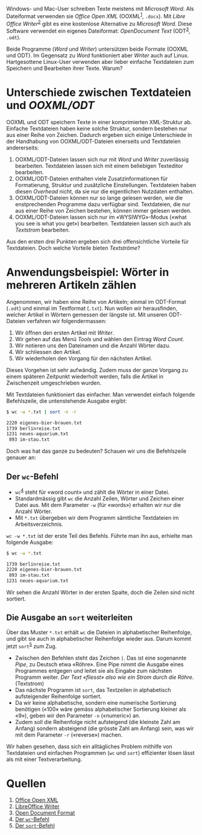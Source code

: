 Windows- und Mac-User schreiben Texte meistens mit _Microsoft Word_. Als
Dateiformat verwenden sie _Office Open XML_ (OOXML<sup>[1](#1)</sup>, `.docx`).
Mit _Libre Office Writer_<sup>[2](#2)</sup> gibt es eine kostenlose Alternative
zu _Microsoft Word_.  Diese Software verwendet ein eigenes Dateiformat:
_OpenDocument Text_ (ODT<sup>[3](#3)</sup>, `.odt`).

Beide Programme (_Word_ und _Writer_) untersützen beide Formate (OOXML und ODT).
Im Gegensatz zu _Word_ funktioniert aber _Writer_ auch auf Linux. Hartgesottene
Linux-User verwenden aber lieber einfache Textdateien zum Speichern und
Bearbeiten ihrer Texte. Warum?

# Unterschiede zwischen Textdateien und _OOXML/ODT_

OOXML und ODT speichern Texte in einer komprimierten XML-Struktur ab. Einfache
Textdateien haben keine solche Struktur, sondern bestehen nur aus einer Reihe
von Zeichen. Dadurch ergeben sich einige Unterschiede in der Handhabung von
OOXML/ODT-Dateien einerseits und Textdateien andererseits:

1. OOXML/ODT-Dateien lassen sich nur mit _Word_ und _Writer_ zuverlässig
bearbeiten. Textdateien lassen sich mit einem beliebigen Texteditor bearbeiten.
2. OOXML/ODT-Dateien enthalten viele Zusatzinformationen für Formatierung,
Struktur und zusätzliche Einstellungen. Textdateien haben diesen _Overhead_
nicht, da sie nur die eigentlichen Nutzdaten enthalten.
3. OOXML/ODT-Dateien können nur so lange gelesen werden, wie die enstprechenden
Programme dazu verfügbar sind. Textdateien, die nur aus einer Reihe von Zeichen
bestehen, können immer gelesen werden.
4. OOXML/ODT-Dateien lassen sich nur im «WYSIWYG»-Modus («what you see is what
you get») bearbeiten. Textdateien lassen sich auch als _Textstrom_ bearbeiten.

Aus den ersten drei Punkten ergeben sich drei offensichtliche Vorteile für
Textdateien. Doch welche Vorteile bieten _Textströme_?

# Anwendungsbeispiel: Wörter in mehreren Artikeln zählen

Angenommen, wir haben eine Reihe von Artikeln; einmal im ODT-Format (`.odt`) und
einmal im Textformat (`.txt`). Nun wollen wir herausfinden, welcher Artikel in
Wörtern gemessen der längste ist. Mit unseren ODT-Dateien verfahren wir
folgendermassen:

1. Wir öffnen den ersten Artikel mit _Writer_.
2. Wir gehen auf das Menü _Tools_ und wählen den Eintrag _Word Count_.
3. Wir notieren uns den Dateinamen und die Anzahl Wörter dazu.
4. Wir schliessen den Artikel.
5. Wir wiederholen den Vorgang für den nächsten Artikel.

Dieses Vorgehen ist sehr aufwändig. Zudem muss der ganze Vorgang zu einem
späteren Zeitpunkt wiederholt werden, falls die Artikel in Zwischenzeit
umgeschrieben wurden.

Mit Textdateien funktioniert das einfacher. Man verwendet einfach folgende
Befehlszeile, die untenstehende Ausgabe ergibt:

```bash
$ wc -w *.txt | sort -n -r

2220 eigenes-bier-brauen.txt
1739 berlinreise.txt
1231 neues-aquarium.txt
 893 im-stau.txt
```

Doch was hat das ganze zu bedeuten? Schauen wir uns die Befehlszeile genauer an:

## Der `wc`-Befehl

- `wc`<sup>[4](#4)</sup>  steht für «word count» und zählt die Wörter in einer Datei. 
- Standardmässig gibt `wc` die Anzahl Zeilen, Wörter und Zeichen einer Datei
  aus. Mit dem Parameter `-w` (für «words») erhalten wir nur die Anzahl Wörter.
- Mit `*.txt` übergeben wir dem Programm sämtliche Textdateien im
  Arbeitsverzeichnis.

`wc -w *.txt` ist der erste Teil des Befehls. Führte man ihn aus, erhielte
man folgende Ausgabe:

```bash
$ wc -w *.txt

1739 berlinreise.txt
2220 eigenes-bier-brauen.txt
 893 im-stau.txt
1231 neues-aquarium.txt
```

Wir sehen die Anzahl Wörter in der ersten Spalte, doch die Zeilen sind nicht
sortiert.

## Die Ausgabe an `sort` weiterleiten

Über das Muster `*.txt` erhält `wc` die Dateien in alphabetischer Reihenfolge,
und gibt sie auch in alphabetischer Reihenfolge wieder aus. Darum kommt jetzt
`sort`<sup>[5](#5)</sup> zum Zug.

- Zwischen den Befehlen steht das Zeichen `|`. Das ist eine sogenannte _Pipe_,
  zu Deutsch etwa «Röhre». Eine Pipe nimmt die Ausgabe eines Programmes entgegen
  und leitet sie als Eingabe zum nächsten Programm weiter. _Der Text «fliesst»
  also wie ein Strom durch die Röhre._ (Textstrom)
- Das nächste Programm ist `sort`, das Textzeilen in alphabetisch aufsteigender
  Reihenfolge sortiert.
- Da wir keine alphabetische, sondern eine numerische Sortierung benötigen
  («100» wäre gemäss alphabetischer Sortierung kleiner als «9»), geben wir den
  Parameter `-n` («numeric») an.
- Zudem soll die Reihenfolge nicht aufsteigend (die kleinste Zahl am Anfang)
  sondern absteigend (die grösste Zahl am Anfang) sein, was wir mit dem
  Parameter `-r` («reverse») machen.

Wir haben gesehen, dass sich ein alltägliches Problem mithilfe von Textdateien 
und einfachen Programmen (`wc` und `sort`) effizienter lösen lässt als mit einer
Textverarbeitung.

# Quellen

1. <span id="1">[Office Open XML](http://officeopenxml.com/)</span>
2. <span id="2">[LibreOffice
Writer](https://www.libreoffice.org/discover/writer/)</span>
3. <span id="3">[Open Document Format](http://opendocumentformat.org/)</span>
4. <span id="4">[Der
`wc`-Befehl](http://pubs.opengroup.org/onlinepubs/009604499/utilities/wc.html)</span>
5. <span id="5">[Der
`sort`-Befehl](http://pubs.opengroup.org/onlinepubs/9699919799/utilities/sort.html)</span>
